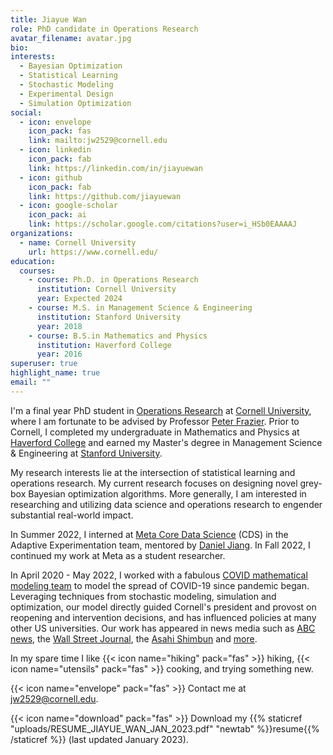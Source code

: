 ```yaml
---
title: Jiayue Wan
role: PhD candidate in Operations Research
avatar_filename: avatar.jpg
bio:
interests:
  - Bayesian Optimization
  - Statistical Learning
  - Stochastic Modeling
  - Experimental Design
  - Simulation Optimization
social:
  - icon: envelope
    icon_pack: fas
    link: mailto:jw2529@cornell.edu
  - icon: linkedin
    icon_pack: fab
    link: https://linkedin.com/in/jiayuewan
  - icon: github
    icon_pack: fab
    link: https://github.com/jiayuewan
  - icon: google-scholar
    icon_pack: ai
    link: https://scholar.google.com/citations?user=i_HSb0EAAAAJ
organizations:
  - name: Cornell University
    url: https://www.cornell.edu/
education:
  courses:
    - course: Ph.D. in Operations Research
      institution: Cornell University
      year: Expected 2024
    - course: M.S. in Management Science & Engineering
      institution: Stanford University
      year: 2018
    - course: B.S.in Mathematics and Physics
      institution: Haverford College
      year: 2016
superuser: true
highlight_name: true
email: ""
---
```

I'm a final year PhD student in [Operations Research](https://www.orie.cornell.edu/orie) at [Cornell University](https://www.cornell.edu), where I am fortunate to be advised by Professor [Peter Frazier](https://people.orie.cornell.edu/pfrazier/). Prior to Cornell, I completed my undergraduate in Mathematics and Physics at [Haverford College](https://www.haverford.edu) and earned my Master's degree in Management Science & Engineering at [Stanford University](https://www.stanford.edu).

My research interests lie at the intersection of statistical learning and operations research. My current research focuses on designing novel grey-box Bayesian optimization algorithms. More generally, I am interested in researching and utilizing data science and operations research to engender substantial real-world impact.

In Summer 2022, I interned at [Meta Core Data Science](https://research.facebook.com/teams/core-data-science/) (CDS) in the Adaptive Experimentation team, mentored by [Daniel Jiang](https://research.facebook.com/people/jiang-daniel/). In Fall 2022, I continued my work at Meta as a student researcher.

In April 2020 - May 2022, I worked with a fabulous [COVID mathematical modeling team](https://datasciencecenter.cornell.edu/covid-19-modeling/) to model the spread of COVID-19 since pandemic began. Leveraging techniques from stochastic modeling, simulation and optimization, our model directly guided Cornell's president and provost on reopening and intervention decisions, and has influenced policies at many other US universities. Our work has appeared in news media such as [ABC news](https://abcnews.go.com/GMA/Wellness/video/cornell-university-exclusive-contained-covid-19-73163035), the [Wall Street Journal](https://www.wsj.com/articles/why-cornell-will-reopen-in-the-fall-11593535516), the [Asahi Shimbun](https://www.asahi.com/articles/ASP1R3F85P1NULFA00T.html) and [more](https://datasciencecenter.cornell.edu/cornells-covid-19-modeling-media-coverage/).

In my spare time I like {{< icon name="hiking" pack="fas" >}} hiking, {{< icon name="utensils" pack="fas" >}} cooking, and trying something new.

{{< icon name="envelope" pack="fas" >}} Contact me at [jw2529@cornell.edu](mailto:jw2529@cornell.com).

{{< icon name="download" pack="fas" >}} Download my {{% staticref "uploads/RESUME_JIAYUE_WAN_JAN_2023.pdf" "newtab" %}}resume{{% /staticref %}} (last updated January 2023).
